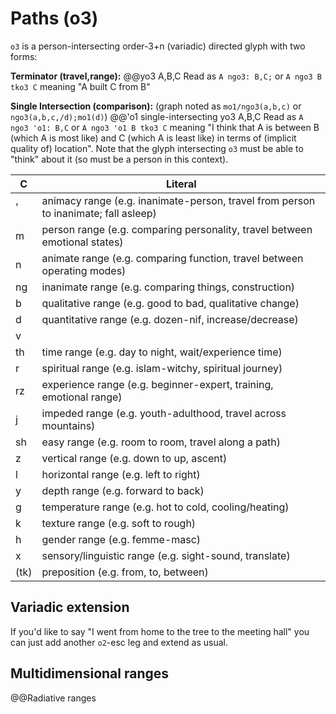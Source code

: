 # Paths (o3)
`o3` is a person-intersecting order-3+n (variadic) directed glyph with two forms:

**Terminator (travel,range):**
@@yo3 A,B,C
Read as `A ngo3: B,C;` or `A ngo3 B tko3 C` meaning "A built C from B" 

**Single Intersection (comparison):** (graph noted as `mo1/ngo3(a,b,c)` or `ngo3(a,b,c,/d);mo1(d)`)
@@'o1 single-intersecting yo3 A,B,C
Read as `A ngo3 'o1: B,C` or `A ngo3 'o1 B tko3 C` meaning "I think that A is between B (which A is most like) and C (which A is least like) in terms of (implicit quality of) location". Note that the glyph intersecting `o3` must be able to "think" about it (so must be a person in this context).

C | Literal
-|-
'| animacy range (e.g. inanimate-person, travel from person to inanimate; fall asleep)
m| person range (e.g. comparing personality, travel between emotional states)
n| animate range (e.g. comparing function, travel between operating modes)
ng|inanimate range (e.g. comparing things, construction)
b| qualitative range (e.g. good to bad, qualitative change)
d| quantitative range (e.g. dozen-nif, increase/decrease)
v| 
th| time range (e.g. day to night, wait/experience time)
r| spiritual range (e.g. islam-witchy, spiritual journey) 
rz| experience range (e.g. beginner-expert, training, emotional range)
j| impeded range (e.g. youth-adulthood, travel across mountains)
sh| easy range (e.g. room to room, travel along a path)
z| vertical range (e.g. down to up, ascent)
l| horizontal range (e.g. left to right)
y| depth range (e.g. forward to back)
g| temperature range (e.g. hot to cold, cooling/heating)
k| texture range (e.g. soft to rough)
h| gender range (e.g. femme-masc)
x| sensory/linguistic range (e.g. sight-sound, translate)
(tk)| preposition (e.g. from, to, between)

## Variadic extension
If you'd like to say "I went from home to the tree to the meeting hall" you can just add another `o2`-esc leg and extend as usual.

## Multidimensional ranges
@@Radiative ranges
